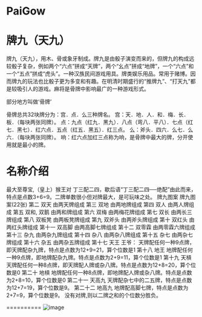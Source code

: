# PaiGow
牌九（天九）
=========

牌九（天九），用木、骨或象牙制成。牌九是由骰子演变而来的，但牌九的构成远较骰子复杂，例如两个“六点”拼成“天牌”，两个“幺点”拼成“地牌”，一个“六点”和一个“五点”拼成“虎头”。一种汉族民间游戏用具。牌类娱乐用品。常用于赌博。因而牌九的玩法也比骰子更为多变和有趣。在明清时期盛行的“推牌九”、“打天九”都是较吸引人的游戏。麻将是骨牌中影响最广的一种游戏形式。

部分地方叫做‘骨牌’

骨牌总共32块牌分为：宫．点．么三种牌名。
宫：天．地．人．和．梅．长．板．（每块两张同牌）。
点：九点（红九．黑九）．八点（弯八．平八）．七点（红七．黑七）．红六点．五点（红五．黑五）．红三点。
么：斧头．四六．么七．么六．（每块两张同牌）。
响：红六点加红三点称为响，是骨牌中最大的牌，分开使用就是最小的牌。


名称介绍
========== 

最大至尊宝,（皇上）猴王对 丁三配二四，歇后语“丁三配二四──绝配”由此而来，特点是点数3+6=9。二牌单数很小但对牌最大，是可玩味之处。
牌九图案
牌九图案(22张)
第二 双天 由两天牌组成
第三 双地 由两地牌组成
第四 双人 由两人牌组成
第五 双和, 双鹅 由两和牌组成
第六 双梅 由两梅花牌组成
第七 双长 由两长三牌组成
第八 双板凳 由两板凳牌组成
第九 双斧头 由两斧头牌组成
第十 双红头 由两红头牌组成
第十一 双高脚 由两高脚七牌组成
第十二 双零霖 由两零霖六牌组成
第十三 杂九 由两杂九牌组成
第十四 杂八 由两杂八牌组成
第十五 杂七 由两杂七牌组成
第十六 杂五 由两杂五牌组成
第十七 天王 王爷： 天牌配任何一种9点牌，即天牌配杂九牌，特点是点数为12+9=21，算个位数是1
第十八 地王 地牌配任何一种9点牌，即地牌配杂九牌。特点是点数为2+9=11，算个位数是1
第十九 天槓 天牌配任何一种8点牌，即天牌配人牌或杂八牌。特点是点数为12+8=20，算个位数是0
第二十 地槓 地牌配任何一种8点牌，即地牌配人牌或杂八牌。特点是点数为2+8=10，算个位数是0
第二十一 天高九 天牌配杂七中的二五牌，特点是点数为12+7=19，算个位数是9。
第二十二 地高九 地牌配高脚七牌，特点是点数为2+7=9，算个位数是9。
没有对牌,则以二牌之和的个位数分胜负。

========== 
![image](https://github.com/hxxyyangyong/PaiGow/blob/master/pai_screen_1.png)




